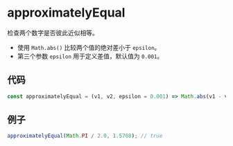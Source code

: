 # approximatelyEqual

检查两个数字是否彼此近似相等。

- 使用 `Math.abs()` 比较两个值的绝对差小于 `epsilon`。
- 第三个参数 `epsilon` 用于定义差值，默认值为 `0.001`。

## 代码

```js
const approximatelyEqual = (v1, v2, epsilon = 0.001) => Math.abs(v1 - v2) < epsilon;
```

## 例子

```js
approximatelyEqual(Math.PI / 2.0, 1.5708); // true
```
